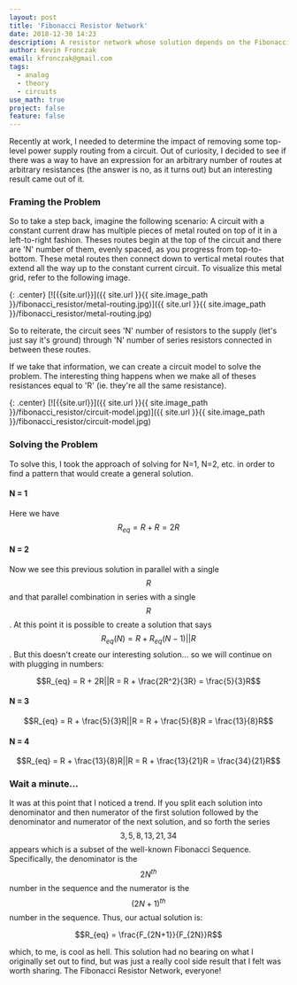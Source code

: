```yaml
---
layout: post
title: 'Fibonacci Resistor Network'
date: 2018-12-30 14:23
description: A resistor network whose solution depends on the Fibonacci sequence
author: Kevin Fronczak
email: kfronczak@gmail.com
tags:
  - analog
  - theory
  - circuits
use_math: true
project: false
feature: false
---
```


Recently at work, I needed to determine the impact of removing some top-level power supply routing from a circuit.  Out of curiosity, I decided to see if there was a way to have an expression for an arbitrary number of routes at arbitrary resistances (the answer is no, as it turns out) but an interesting result came out of it.

### Framing the Problem

So to take a step back, imagine the following scenario: A circuit with a constant current draw has multiple pieces of metal routed on top of it in a left-to-right fashion.  Theses routes begin at the top of the circuit and there are 'N' number of them, evenly spaced, as you progress from top-to-bottom.  These metal routes then connect down to vertical metal routes that extend all the way up to the constant current circuit.  To visualize this metal grid, refer to the following image.

{: .center}
[![{{site.url}}]({{ site.url }}{{ site.image_path }}/fibonacci_resistor/metal-routing.jpg)]({{ site.url }}{{ site.image_path }}/fibonacci_resistor/metal-routing.jpg)

So to reiterate, the circuit sees 'N' number of resistors to the supply (let's just say it's ground) through 'N' number of series resistors connected in between these routes.

If we take that information, we can create a circuit model to solve the problem.  The interesting thing happens when we make all of theses resistances equal to 'R' (ie. they're all the same resistance).

{: .center}
[![{{site.url}}]({{ site.url }}{{ site.image_path }}/fibonacci_resistor/circuit-model.jpg)]({{ site.url }}{{ site.image_path }}/fibonacci_resistor/circuit-model.jpg)


### Solving the Problem

To solve this, I took the approach of solving for N=1, N=2, etc. in order to find a pattern that would create a general solution.

#### N = 1

Here we have $$R_{eq} = R + R = 2R$$

#### N = 2
Now we see this previous solution in parallel with a single $$R$$ and that parallel combination in series with a single $$R$$.  At this point it is possible to create a solution that says $$R_{eq}(N) = R + R_{eq}(N-1)||R$$.  But this doesn't create our interesting solution... so we will continue on with plugging in numbers:

$$R_{eq} = R + 2R||R = R + \frac{2R^2}{3R} = \frac{5}{3}R$$

#### N = 3
$$R_{eq} = R + \frac{5}{3}R||R = R + \frac{5}{8}R = \frac{13}{8}R$$

#### N = 4
$$R_{eq} = R + \frac{13}{8}R||R = R + \frac{13}{21}R = \frac{34}{21}R$$

### Wait a minute...

It was at this point that I noticed a trend.  If you split each solution into denominator and then numerator of the first solution followed by the denominator and numerator of the next solution, and so forth the series $${3, 5, 8, 13, 21, 34}$$ appears which is a subset of the well-known Fibonacci Sequence.  Specifically, the denominator is the $$2N^{th}$$ number in the sequence and the numerator is the $$(2N+1)^{th}$$ number in the sequence.  Thus, our actual solution is:

$$R_{eq} = \frac{F_{2N+1}}{F_{2N}}R$$

which, to me, is cool as hell.  This solution had no bearing on what I originally set out to find, but was just a really cool side result that I felt was worth sharing.  The Fibonacci Resistor Network, everyone!

